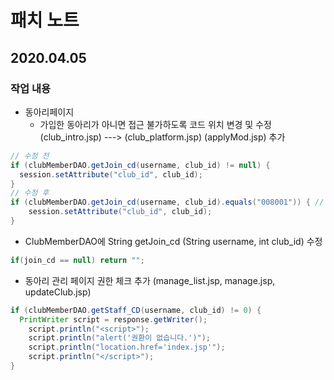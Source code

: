 # 패치 노트
## 2020.04.05

### 작업 내용
   
 - 동아리페이지 
   - 가입한 동아리가 아니면 접근 불가하도록 코드 위치 변경 및 수정
     (club_intro.jsp) ---> (club_platform.jsp) 
     (applyMod.jsp) 추가
```java   
// 수정 전
if (clubMemberDAO.getJoin_cd(username, club_id) != null) {
  session.setAttribute("club_id", club_id);
}
// 수정 후
if (clubMemberDAO.getJoin_cd(username, club_id).equals("008001")) { // 008001 = 가입된 동아리
	session.setAttribute("club_id", club_id);
}
```
 - ClubMemberDAO에 String getJoin_cd (String username, int club_id) 수정
 ```java
 if(join_cd == null) return "";
 ```
 - 동아리 관리 페이지 권한 체크 추가 (manage_list.jsp, manage.jsp, updateClub.jsp)
```java
if (clubMemberDAO.getStaff_CD(username, club_id) != 0) {
  PrintWriter script = response.getWriter();
	script.println("<script>");
	script.println("alert('권환이 없습니다.')");
	script.println("location.href='index.jsp'");
	script.println("</script>");
}
```

